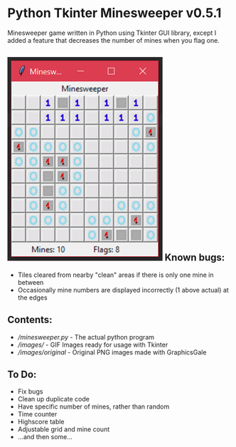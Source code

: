 Python Tkinter Minesweeper v0.5.1
===========================

Minesweeper game written in Python using Tkinter GUI library, except I added a feature that decreases the number of mines when you flag one. 

![Alt text](images/minesweeper.PNG?raw=true "Minesweeper")
Known bugs:
----------
- Tiles cleared from nearby "clean" areas if there is only one mine in between
- Occasionally mine numbers are displayed incorrectly (1 above actual) at the edges

Contents:
----------

- */minesweeper.py* - The actual python program
- */images/* - GIF Images ready for usage with Tkinter
- */images/original* - Original PNG images made with GraphicsGale

To Do:
----------
- Fix bugs
- Clean up duplicate code
- Have specific number of mines, rather than random
- Time counter
- Highscore table
- Adjustable grid and mine count
- ...and then some...
